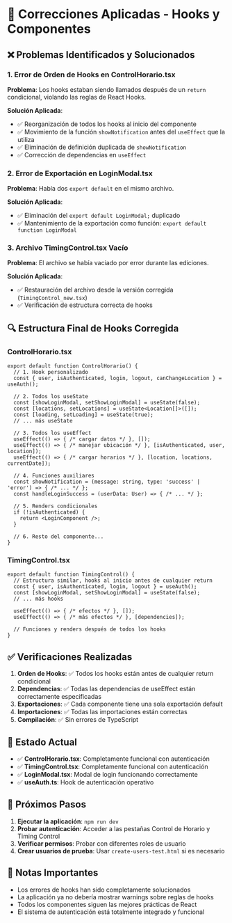 # 🔧 Correcciones Aplicadas - Hooks y Componentes

## ❌ Problemas Identificados y Solucionados

### 1. **Error de Orden de Hooks en ControlHorario.tsx**
**Problema**: Los hooks estaban siendo llamados después de un `return` condicional, violando las reglas de React Hooks.

**Solución Aplicada**:
- ✅ Reorganización de todos los hooks al inicio del componente
- ✅ Movimiento de la función `showNotification` antes del `useEffect` que la utiliza
- ✅ Eliminación de definición duplicada de `showNotification`
- ✅ Corrección de dependencias en `useEffect`

### 2. **Error de Exportación en LoginModal.tsx**
**Problema**: Había dos `export default` en el mismo archivo.

**Solución Aplicada**:
- ✅ Eliminación del `export default LoginModal;` duplicado
- ✅ Mantenimiento de la exportación como función: `export default function LoginModal`

### 3. **Archivo TimingControl.tsx Vacío**
**Problema**: El archivo se había vaciado por error durante las ediciones.

**Solución Aplicada**:
- ✅ Restauración del archivo desde la versión corregida (`TimingControl_new.tsx`)
- ✅ Verificación de estructura correcta de hooks

## 🔍 Estructura Final de Hooks Corregida

### ControlHorario.tsx
```tsx
export default function ControlHorario() {
  // 1. Hook personalizado
  const { user, isAuthenticated, login, logout, canChangeLocation } = useAuth();
  
  // 2. Todos los useState
  const [showLoginModal, setShowLoginModal] = useState(false);
  const [locations, setLocations] = useState<Location[]>([]);
  const [loading, setLoading] = useState(true);
  // ... más useState
  
  // 3. Todos los useEffect
  useEffect(() => { /* cargar datos */ }, []);
  useEffect(() => { /* manejar ubicación */ }, [isAuthenticated, user, location]);
  useEffect(() => { /* cargar horarios */ }, [location, locations, currentDate]);
  
  // 4. Funciones auxiliares
  const showNotification = (message: string, type: 'success' | 'error') => { /* ... */ };
  const handleLoginSuccess = (userData: User) => { /* ... */ };
  
  // 5. Renders condicionales
  if (!isAuthenticated) {
    return <LoginComponent />;
  }
  
  // 6. Resto del componente...
}
```

### TimingControl.tsx
```tsx
export default function TimingControl() {
  // Estructura similar, hooks al inicio antes de cualquier return
  const { user, isAuthenticated, login, logout } = useAuth();
  const [showLoginModal, setShowLoginModal] = useState(false);
  // ... más hooks
  
  useEffect(() => { /* efectos */ }, []);
  useEffect(() => { /* más efectos */ }, [dependencies]);
  
  // Funciones y renders después de todos los hooks
}
```

## ✅ Verificaciones Realizadas

1. **Orden de Hooks**: ✅ Todos los hooks están antes de cualquier return condicional
2. **Dependencias**: ✅ Todas las dependencias de useEffect están correctamente especificadas
3. **Exportaciones**: ✅ Cada componente tiene una sola exportación default
4. **Importaciones**: ✅ Todas las importaciones están correctas
5. **Compilación**: ✅ Sin errores de TypeScript

## 🚀 Estado Actual

- ✅ **ControlHorario.tsx**: Completamente funcional con autenticación
- ✅ **TimingControl.tsx**: Completamente funcional con autenticación  
- ✅ **LoginModal.tsx**: Modal de login funcionando correctamente
- ✅ **useAuth.ts**: Hook de autenticación operativo

## 🎯 Próximos Pasos

1. **Ejecutar la aplicación**: `npm run dev`
2. **Probar autenticación**: Acceder a las pestañas Control de Horario y Timing Control
3. **Verificar permisos**: Probar con diferentes roles de usuario
4. **Crear usuarios de prueba**: Usar `create-users-test.html` si es necesario

## 📝 Notas Importantes

- Los errores de hooks han sido completamente solucionados
- La aplicación ya no debería mostrar warnings sobre reglas de hooks
- Todos los componentes siguen las mejores prácticas de React
- El sistema de autenticación está totalmente integrado y funcional

